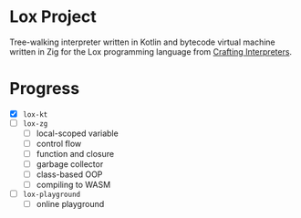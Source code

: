 # Lox Project

Tree-walking interpreter written in Kotlin and bytecode virtual machine written in Zig for the Lox programming language from [Crafting Interpreters][0].

# Progress

- [x] `lox-kt`
- [ ] `lox-zg`
  - [ ] local-scoped variable
  - [ ] control flow
  - [ ] function and closure
  - [ ] garbage collector
  - [ ] class-based OOP
  - [ ] compiling to WASM
- [ ] `lox-playground`
  - [ ] online playground

[0]: https://craftinginterpreters.com/
